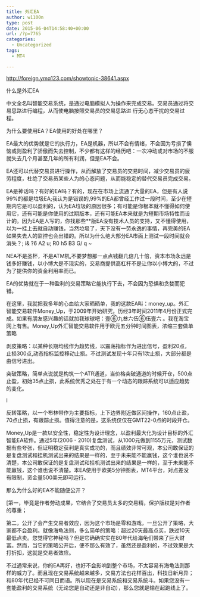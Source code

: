 ```yaml
---
title: 外汇EA
author: w1100n
type: post
date: 2015-06-04T14:58:40+00:00
url: /?p=7765
categories:
  - Uncategorized
tags:
  - MT4

---
```

http://foreign.ymq123.com/showtopic-38641.aspx
  
什么是外汇EA

中文全名叫智能交易系统，是通过电脑模拟人为操作来完成交易。交易员通过将交易思路进行编程，从而使电脑按照交易员的交易思路进 行无心态干扰的交易过程。
  
为什么要使用EA？EA使用的好处在哪里？
  
EA最大的优势就是它的执行力，EA是机器，所以不会有情绪，不会因为亏损了懊恼或则盈利了骄傲而失去控制，不少都有这样的经历吧：一次冲动或对市场的不服就失去几个月甚至几年的所有利润，但是EA不会。

EA还可以代替交易员进行操作，从而解放了交易员的交易时间，减少交易员的疲劳程度，杜绝了交易员某些人为的心态问题，从而能稳定的替代交易员完成交易。

EA是神话吗？有好的EA吗？有的，现在在市场上流通了大量的EA，但是有人说99%的都是垃圾EA;我认为是错误的,99%的EA都曾经工作过一段时间，至少在短期内它是可以盈利的，认为EA垃圾的原因很多；有可能是你根本就不懂得如何使用它，还有可能是你使用的过期版本，还有可能EA本来就是为短期市场特性而设计的。因为EA是人写的，你找那些**版EA没有技术人员的支持，又不懂得使用，以为一挂上去就自动赚钱，当然垃圾了，天下没有一劳永逸的事情，再完美的EA如果失去人的监控也会出错的。所以为什么绝大部分EA市面上测试一段时间就会消失？; i& ?6 A2 u; R0 h5 B3 G/ q ~
  
NEA不是圣杯，不是ATM机,不要梦想那一点点钱翻几倍几十倍，资本市场永远是钱多好赚钱，以小博大是不现实的，交易商提供高杠杆不是让你以小博大的，不过为了提供你的资金利用率而已。

EA的优势就在于一种盈利的交易策略它能执行下去，不会因为恐惧和贪婪而犯错。
  
在这里，我就把我多年的心血给大家晒晒单，我的这款EA叫：money_up。外汇智能交易软件Money_Up，于2009年开始研究，历经3年时间2011年4月份正式完成。如果有朋友感兴趣的话就加我球球吧：壹⑥九叁六伍⑥伍壹六 。我在淘宝网上有售。Money_Up外汇智能交易软件用于欧元五分钟时间图表，浓缩三套做单策略

剥皮策略：以某种长期均线作为趋势线，以震荡指标作为进出信号，盈利20点，止损300点,动态指标监控移动止损。不过测试发现十年只有1次止损，大部分都是由信号进出。

突破策略，简单点说就是构筑一个ATR通道，当价格突破通道的时候开仓，500点止盈，初始35点止损，此系统优秀之处在于有一个动态的跟踪系统可以适应趋势的变化。

l
  
反转策略，以一个布林带作为主要指标，上下边界附近做区间操作，160点止盈，70点止损，有跟踪止损。值得注意的是，这系统仅仅在GMT22-0点的时段开仓。

Money_Up是一款以安全性，稳定性为设计理念，以盈利最大化为设计目标的外汇智能EA软件。通过5年(2006 - 2010)复盘测试，从1000元做到1155万元，测试数据有些夸张，但证明稳定获利是真实成功的，而且绩效非常可观，本公司敢保证的是复盘测试和挂机测试出来的结果是一样的，至于未来能不能赢钱，这个谁也说不清楚，本公司敢保证的是复盘测试和挂机测试出来的结果是一样的，至于未来能不能赢钱，这个谁也说不清楚。本EA使用于欧美5分钟图表，MT4平台，对点差没有限制，资金量500美元即可运行。
  
那么为什么好的EA不能随便公开？
  
[第一，毕竟是作者劳动成果，它结合了交易员太多的交易精，保护版权是对作者的尊重；

第二，公开了会产生交易者效应，因为这个市场是零和游戏，一旦公开了策略，大家都不会盈利。就像海龟法则，多么简单的策略：超过20天最高点买，跌过10天最低点卖。您觉得它神秘吗？但是它确确实实在80年代给海龟们带来了巨大财富。然而，当它的策略公开后，便不那么有效了，虽然还是盈利的，不过效果是大打折扣，这就是交易者效应。
  
不过通常来说，你的EA再好，也好不会影响到整个市场，不太容易有海龟法则那样的威力了。而且现在交易系统越来越多，交易方法也花样百出，科技日新月异；和80年代已经不可同日而语。所以现在是交易系统和交易系统斗。如果您没有一套能盈利的交易系统（无论您是自动还是非自动），那么您就是输在起跑线上了。